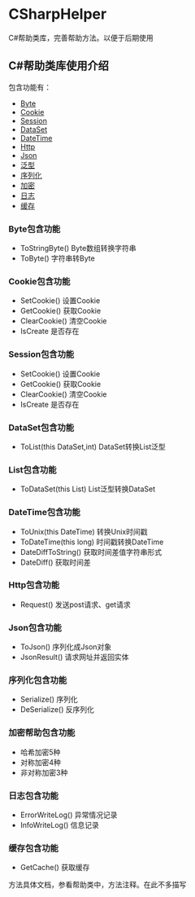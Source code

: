 # CSharpHelper
C#帮助类库，完善帮助方法。以便于后期使用

## C#帮助类库使用介绍

包含功能有：
* [Byte](#byte)
* [Cookie](#cookie)
* [Session](#session)
* [DataSet](#dataset)
* [DateTime](#datetime)
* [Http](#http)
* [Json](#json)
* [泛型](#list)
* [序列化](#serialize)
* [加密](#key)
* [日志](#log)
* [缓存](#Memory)

### <a name="byte">Byte包含功能
* ToStringByte() Byte数组转换字符串
* ToByte() 字符串转Byte

### <a name="cookie">Cookie包含功能
* SetCookie() 设置Cookie
* GetCookie() 获取Cookie
* ClearCookie() 清空Cookie
* IsCreate 是否存在

### <a name="session">Session包含功能
* SetCookie() 设置Cookie
* GetCookie() 获取Cookie
* ClearCookie() 清空Cookie
* IsCreate 是否存在

### <a name="dataset">DataSet包含功能
* ToList<T>(this DataSet,int) DataSet转换List泛型

### <a name="list">List包含功能
* ToDataSet<T>(this List<T>) List泛型转换DataSet

### <a name="datetime">DateTime包含功能
* ToUnix(this DateTime) 转换Unix时间戳
* ToDateTime(this long) 时间戳转换DateTime
* DateDiffToString() 获取时间差值字符串形式
* DateDiff() 获取时间差

### <a name="http">Http包含功能
* Request() 发送post请求、get请求

### <a name="json">Json包含功能
* ToJson() 序列化成Json对象
* JsonResult() 请求网址并返回实体

### <a name="serialize">序列化包含功能
* Serialize<T>() 序列化
* DeSerialize<T>() 反序列化

### <a name="key">加密帮助包含功能
* 哈希加密5种
* 对称加密4种
* 非对称加密3种

### <a name="log">日志包含功能
* ErrorWriteLog() 异常情况记录
* InfoWriteLog() 信息记录

### <a name="Memory">缓存包含功能
* GetCache() 获取缓存

方法具体文档，参看帮助类中，方法注释。在此不多描写
